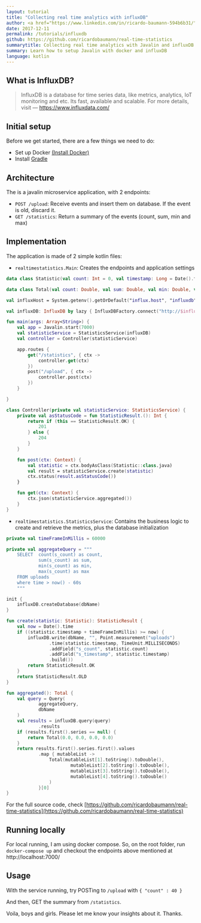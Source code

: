 ```yaml
---
layout: tutorial
title: "Collecting real time analytics with influxDB"
author: <a href="https://www.linkedin.com/in/ricardo-baumann-594b6b31/" target="_blank">Ricardo Baumann</a>
date: 2017-12-11
permalink: /tutorials/influxdb
github: https://github.com/ricardobaumann/real-time-statistics
summarytitle: Collecting real time analytics with Javalin and influxDB
summary: Learn how to setup Javalin with docker and influxDB
language: kotlin
---
```


## What is InfluxDB?
<blockquote>
    <p>
        InfluxDB is a database for time series data, like metrics, analytics, IoT monitoring and etc. Its fast, available and scalable. 
        For more details, visit 
        &mdash; <a href="https://www.influxdata.com/">https://www.influxdata.com/</a>
    </p>
</blockquote>

## Initial setup
Before we get started, there are a few things we need to do:

* Set up Docker [(Install Docker)](https://docs.docker.com/engine/installation/)
* Install [Gradle](https://docs.gradle.org/current/userguide/installation.html)

## Architecture
The is a javalin microservice application, with 2 endpoints:
- `POST /upload`: Receive events and insert them on database. If the event is old, discard it.
- `GET /statistics`: Return a summary of the events (count, sum, min and max)

## Implementation
The application is made of 2 simple kotlin files:
- `realtimestatistics.Main`: Creates the endpoints and application settings

```kotlin
data class Statistic(val count: Int = 0, val timestamp: Long = Date().time)

data class Total(val count: Double, val sum: Double, val min: Double, val max: Double)

val influxHost = System.getenv().getOrDefault("influx.host", "influxdb")!!

val influxDB: InfluxDB by lazy { InfluxDBFactory.connect("http://$influxHost:8086", "root", "root") }

fun main(args: Array<String>) {
    val app = Javalin.start(7000)
    val statisticService = StatisticsService(influxDB)
    val controller = Controller(statisticService)

    app.routes {
        get("/statistics", { ctx ->
            controller.get(ctx)
        })
        post("/upload", { ctx ->
            controller.post(ctx)
        })
    }

}

class Controller(private val statisticService: StatisticsService) {
    private val asStatusCode = fun StatisticResult.(): Int {
        return if (this == StatisticResult.OK) {
            201
        } else {
            204
        }
    }

    fun post(ctx: Context) {
        val statistic = ctx.bodyAsClass(Statistic::class.java)
        val result = statisticService.create(statistic)
        ctx.status(result.asStatusCode())
    }

    fun get(ctx: Context) {
        ctx.json(statisticService.aggregated())
    }
}
```
- `realtimestatistics.StatisticsService`: Contains the business logic to create and retrieve the metrics, plus the database initialization

```kotlin
private val timeFrameInMillis = 60000

private val aggregateQuery = """
    SELECT  count(s_count) as count,
            sum(s_count) as sum,
            min(s_count) as min,
            max(s_count) as max
    FROM uploads
    where time > now() - 60s
    """

init {
    influxDB.createDatabase(dbName)
}

fun create(statistic: Statistic): StatisticResult {
    val now = Date().time
    if ((statistic.timestamp + timeFrameInMillis) >= now) {
        influxDB.write(dbName, "", Point.measurement("uploads")
                .time(statistic.timestamp, TimeUnit.MILLISECONDS)
                .addField("s_count", statistic.count)
                .addField("s_timestamp", statistic.timestamp)
                .build())
        return StatisticResult.OK
    }
    return StatisticResult.OLD
}

fun aggregated(): Total {
    val query = Query(
            aggregateQuery,
            dbName
    )
    val results = influxDB.query(query)
            .results
    if (results.first().series == null) {
        return Total(0.0, 0.0, 0.0, 0.0)
    }
    return results.first().series.first().values
            .map { mutableList ->
                Total(mutableList[1].toString().toDouble(),
                        mutableList[2].toString().toDouble(),
                        mutableList[3].toString().toDouble(),
                        mutableList[4].toString().toDouble()
                )
            }[0]
}
```
For the full source code, check [https://github.com/ricardobaumann/real-time-statistics](https://github.com/ricardobaumann/real-time-statistics)
## Running locally
For local running, I am using docker compose. So, on the root folder, run
`docker-compose up`
and checkout the endpoints above mentioned at http://localhost:7000/

## Usage
With the service running, try POSTing to `/upload` with
`{
 	"count" : 40
}`

And then, GET the summary from `/statistics`. 

Voila, boys and girls. Please let me know your insights about it. Thanks.  
